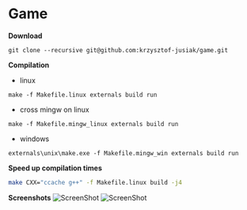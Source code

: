 # Game

**Download**
```
git clone --recursive git@github.com:krzysztof-jusiak/game.git
```

**Compilation**
 + linux
```
make -f Makefile.linux externals build run
```

 + cross mingw on linux
```
make -f Makefile.mingw_linux externals build run
```

 + windows
```
externals\unix\make.exe -f Makefile.mingw_win externals build run
```

**Speed up compilation times**
```sh
make CXX="ccache g++" -f Makefile.linux build -j4
```

**Screenshots**
![ScreenShot](https://raw.github.com/krzysztof-jusiak/game/gh-pages/screenshots/board.png)
![ScreenShot](https://raw.github.com/krzysztof-jusiak/game/gh-pages/screenshots/game_over.png)

